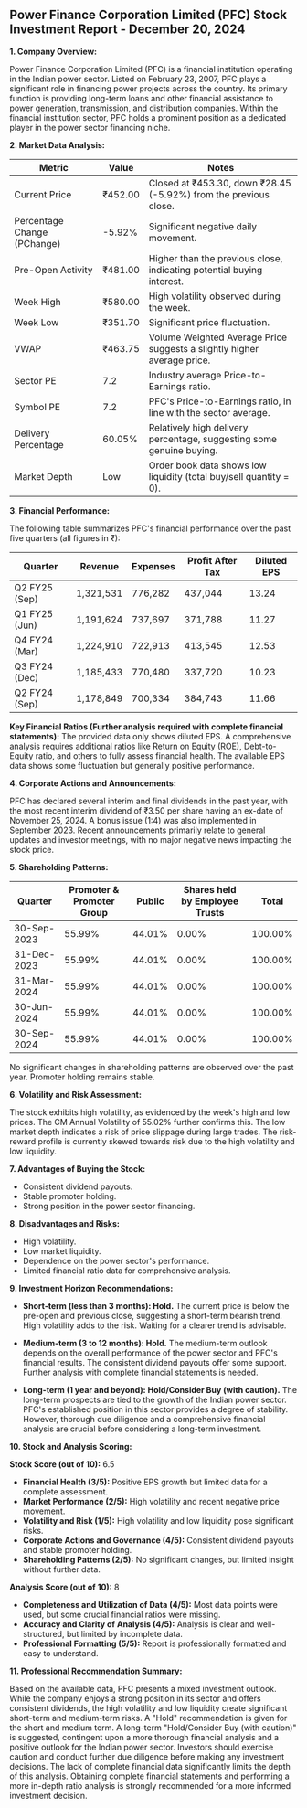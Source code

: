 ## Power Finance Corporation Limited (PFC) Stock Investment Report - December 20, 2024

**1. Company Overview:**

Power Finance Corporation Limited (PFC) is a financial institution operating in the Indian power sector.  Listed on February 23, 2007, PFC plays a significant role in financing power projects across the country.  Its primary function is providing long-term loans and other financial assistance to power generation, transmission, and distribution companies.  Within the financial institution sector, PFC holds a prominent position as a dedicated player in the power sector financing niche.

**2. Market Data Analysis:**

| Metric                     | Value          | Notes                                                              |
|-----------------------------|-----------------|----------------------------------------------------------------------|
| Current Price               | ₹452.00         | Closed at ₹453.30, down ₹28.45 (-5.92%) from the previous close. |
| Percentage Change (PChange) | -5.92%          | Significant negative daily movement.                                  |
| Pre-Open Activity          | ₹481.00         | Higher than the previous close, indicating potential buying interest. |
| Week High                    | ₹580.00         | High volatility observed during the week.                             |
| Week Low                     | ₹351.70         | Significant price fluctuation.                                       |
| VWAP                        | ₹463.75         | Volume Weighted Average Price suggests a slightly higher average price. |
| Sector PE                   | 7.2             | Industry average Price-to-Earnings ratio.                           |
| Symbol PE                   | 7.2             | PFC's Price-to-Earnings ratio, in line with the sector average.     |
| Delivery Percentage         | 60.05%          | Relatively high delivery percentage, suggesting some genuine buying.   |
| Market Depth                | Low              | Order book data shows low liquidity (total buy/sell quantity = 0).  |


**3. Financial Performance:**

The following table summarizes PFC's financial performance over the past five quarters (all figures in ₹):

| Quarter      | Revenue       | Expenses      | Profit After Tax | Diluted EPS |
|--------------|---------------|---------------|-------------------|-------------|
| Q2 FY25 (Sep) | 1,321,531     | 776,282       | 437,044          | 13.24       |
| Q1 FY25 (Jun) | 1,191,624     | 737,697       | 371,788          | 11.27       |
| Q4 FY24 (Mar) | 1,224,910     | 722,913       | 413,545          | 12.53       |
| Q3 FY24 (Dec) | 1,185,433     | 770,480       | 337,720          | 10.23       |
| Q2 FY24 (Sep) | 1,178,849     | 700,334       | 384,743          | 11.66       |


**Key Financial Ratios (Further analysis required with complete financial statements):**  The provided data only shows diluted EPS.  A comprehensive analysis requires additional ratios like Return on Equity (ROE), Debt-to-Equity ratio, and others to fully assess financial health.  The available EPS data shows some fluctuation but generally positive performance.

**4. Corporate Actions and Announcements:**

PFC has declared several interim and final dividends in the past year, with the most recent interim dividend of ₹3.50 per share having an ex-date of November 25, 2024.  A bonus issue (1:4) was also implemented in September 2023.  Recent announcements primarily relate to general updates and investor meetings, with no major negative news impacting the stock price.

**5. Shareholding Patterns:**

| Quarter      | Promoter & Promoter Group | Public | Shares held by Employee Trusts | Total |
|--------------|---------------------------|--------|-----------------------------|-------|
| 30-Sep-2023  | 55.99%                     | 44.01% | 0.00%                        | 100.00%|
| 31-Dec-2023  | 55.99%                     | 44.01% | 0.00%                        | 100.00%|
| 31-Mar-2024  | 55.99%                     | 44.01% | 0.00%                        | 100.00%|
| 30-Jun-2024  | 55.99%                     | 44.01% | 0.00%                        | 100.00%|
| 30-Sep-2024  | 55.99%                     | 44.01% | 0.00%                        | 100.00%|

No significant changes in shareholding patterns are observed over the past year.  Promoter holding remains stable.

**6. Volatility and Risk Assessment:**

The stock exhibits high volatility, as evidenced by the week's high and low prices.  The CM Annual Volatility of 55.02% further confirms this.  The low market depth indicates a risk of price slippage during large trades.  The risk-reward profile is currently skewed towards risk due to the high volatility and low liquidity.

**7. Advantages of Buying the Stock:**

* Consistent dividend payouts.
* Stable promoter holding.
* Strong position in the power sector financing.

**8. Disadvantages and Risks:**

* High volatility.
* Low market liquidity.
* Dependence on the power sector's performance.
* Limited financial ratio data for comprehensive analysis.

**9. Investment Horizon Recommendations:**

* **Short-term (less than 3 months): Hold.** The current price is below the pre-open and previous close, suggesting a short-term bearish trend.  High volatility adds to the risk.  Waiting for a clearer trend is advisable.

* **Medium-term (3 to 12 months): Hold.**  The medium-term outlook depends on the overall performance of the power sector and PFC's financial results.  The consistent dividend payouts offer some support.  Further analysis with complete financial statements is needed.

* **Long-term (1 year and beyond): Hold/Consider Buy (with caution).**  The long-term prospects are tied to the growth of the Indian power sector.  PFC's established position in this sector provides a degree of stability. However, thorough due diligence and a comprehensive financial analysis are crucial before considering a long-term investment.


**10. Stock and Analysis Scoring:**

**Stock Score (out of 10):** 6.5

* **Financial Health (3/5):**  Positive EPS growth but limited data for a complete assessment.
* **Market Performance (2/5):** High volatility and recent negative price movement.
* **Volatility and Risk (1/5):** High volatility and low liquidity pose significant risks.
* **Corporate Actions and Governance (4/5):** Consistent dividend payouts and stable promoter holding.
* **Shareholding Patterns (2/5):** No significant changes, but limited insight without further data.

**Analysis Score (out of 10):** 8

* **Completeness and Utilization of Data (4/5):** Most data points were used, but some crucial financial ratios were missing.
* **Accuracy and Clarity of Analysis (4/5):** Analysis is clear and well-structured, but limited by incomplete data.
* **Professional Formatting (5/5):** Report is professionally formatted and easy to understand.


**11. Professional Recommendation Summary:**

Based on the available data, PFC presents a mixed investment outlook.  While the company enjoys a strong position in its sector and offers consistent dividends, the high volatility and low liquidity create significant short-term and medium-term risks.  A "Hold" recommendation is given for the short and medium term.  A long-term "Hold/Consider Buy (with caution)" is suggested, contingent upon a more thorough financial analysis and a positive outlook for the Indian power sector.  Investors should exercise caution and conduct further due diligence before making any investment decisions.  The lack of complete financial data significantly limits the depth of this analysis.  Obtaining complete financial statements and performing a more in-depth ratio analysis is strongly recommended for a more informed investment decision.
